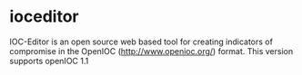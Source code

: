 ioceditor
=========

IOC-Editor is an open source web based tool for creating indicators of compromise in the OpenIOC (http://www.openioc.org/) format. This version supports openIOC 1.1
